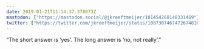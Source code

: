 ```yaml
---
date: 2019-01-21T11:14:37.378073Z
mastodon: ["https://mastodon.social/@jkreeftmeijer/101454268148331469"]
twitter: ["https://twitter.com/jkreeftmeijer/status/1087307467472674816"]
---
```

“The short answer is ‘yes’. The long answer is ‘no, not really’.”
